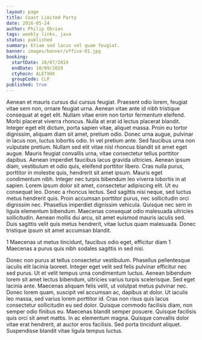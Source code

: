 ```yaml
---
layout: page
title: Coast Limited Party
date: 2016-05-24
author: Philip Obrien
tags: weekly links, java
status: published
summary: Etiam sed lacus vel quam feugiat.
banner: images/banner/office-01.jpg
booking:
  startDate: 10/07/2019
  endDate: 10/09/2019
  ctyhocn: ALETXHX
  groupCode: CLP
published: true
---
```

Aenean et mauris cursus dui cursus feugiat. Praesent odio lorem, feugiat vitae sem non, ornare feugiat urna. Aenean vitae ante id nibh tristique consequat at eget elit. Nullam vitae enim non tortor fermentum eleifend. Morbi placerat viverra rhoncus. Nulla at erat id lectus placerat blandit. Integer eget elit dictum, porta sapien vitae, aliquet massa. Proin eu tortor dignissim, aliquam diam sit amet, pretium odio. Donec urna augue, pulvinar in lacus non, luctus lobortis odio. In vel pretium ante. Sed faucibus urna non vulputate pretium. Nullam sed elit vitae nisl rhoncus blandit sit amet eget augue. Mauris feugiat convallis urna, vitae consectetur tellus porttitor dapibus.
Aenean imperdiet faucibus lacus gravida ultricies. Aenean ipsum diam, vestibulum et odio quis, eleifend porttitor libero. Cras nulla purus, porttitor in molestie quis, hendrerit sit amet ipsum. Mauris eget condimentum nibh. Integer nec turpis bibendum leo viverra lobortis in at sapien. Lorem ipsum dolor sit amet, consectetur adipiscing elit. Ut eu consequat leo. Donec a rhoncus lectus. Sed sagittis nisi neque, sed luctus metus hendrerit quis. Proin accumsan porttitor purus, nec sollicitudin orci dignissim nec. Phasellus imperdiet dignissim vehicula. Quisque nec sem in ligula elementum bibendum. Maecenas consequat odio malesuada ultricies sollicitudin. Aenean mollis dui arcu, sit amet euismod mauris iaculis sed. Duis sagittis velit quis metus hendrerit, vitae luctus quam malesuada. Donec tristique ipsum sit amet accumsan blandit.

1 Maecenas ut metus tincidunt, faucibus odio eget, efficitur diam
1 Maecenas a purus quis nibh sodales sagittis in sed nisi.

Donec non purus at tellus consectetur vestibulum. Phasellus pellentesque iaculis elit lacinia laoreet. Integer eget velit sed felis pulvinar efficitur nec sed purus. Ut et velit tempus urna condimentum luctus. Aenean bibendum lorem sit amet lectus bibendum, ultricies varius turpis scelerisque. Sed eget lacinia ante. Maecenas aliquam felis velit, ut volutpat metus pulvinar nec. Donec lorem quam, suscipit vel accumsan ac, dapibus at dolor. Ut iaculis leo massa, sed varius lorem porttitor id.
Cras non risus quis lacus consectetur sollicitudin eu sed dolor. Quisque commodo facilisis diam, non semper odio finibus eu. Maecenas blandit semper posuere. Quisque facilisis quis orci sit amet mattis. In ac elementum magna. Quisque convallis dolor vitae erat hendrerit, at auctor eros facilisis. Sed porta tincidunt aliquet. Suspendisse blandit vitae ligula tempus luctus.
